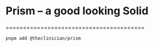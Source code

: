 # Prism – a good looking Solid
========================================

    pnpm add @theclinician/prism

